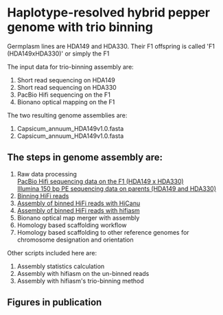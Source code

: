 # Haplotype-resolved hybrid pepper genome with trio binning
Germplasm lines are HDA149 and HDA330. Their F1 offspring is called 'F1 (HDA149xHDA330)' or simply the F1   

The input data for trio-binning assembly are:
1) Short read sequencing on HDA149
2) Short read sequencing on HDA330
3) PacBio Hifi sequencing on the F1
4) Bionano optical mapping on the F1

    
     
The two resulting genome assemblies are:
1) Capsicum_annuum_HDA149v1.0.fasta
2) Capsicum_annuum_HDA149v1.0.fasta

## The steps in genome assembly are:
1) Raw data processing   
[PacBio Hifi sequencing data on the F1 (HDA149 x HDA330)](https://github.com/USDA-ARS-GBRU/Pepper_TrioBinning/wiki/Raw-sequencing-data-processing-for-PacBio-Hifi-of-the-F1-sample-(HDA149-x-HDA330))    
[Illumina 150 bp PE sequencing data on parents (HDA149 and HDA330)](https://github.com/USDA-ARS-GBRU/Pepper_TrioBinning/wiki/Raw-sequencing-data-processing-for-short-reads-on-parents-(HDA149-and-HDA330))
2) [Binning HiFi reads](https://github.com/USDA-ARS-GBRU/Pepper_TrioBinning/wiki/Binning-HiFi-reads)
3) [Assembly of binned HiFi reads with HiCanu](https://github.com/USDA-ARS-GBRU/Pepper_TrioBinning/wiki/Assembly-of-binned-HiFi-reads-with-HiCanu)   
4) [Assembly of binned HiFi reads with hifiasm](https://github.com/USDA-ARS-GBRU/Pepper_TrioBinning/wiki/Assembly-of-binned-HiFi-reads-with-hifiasm)   
5) Bionano optical map merger with assembly
6) Homology based scaffolding workflow
7) Homology based scaffolding to other reference genomes for chromosome designation and orientation

Other scripts included here are:
1) Assembly statistics calculation
2) Assembly with hifiasm on the un-binned reads
3) Assembly with hifiasm's trio-binning method

## Figures in publication


## 
